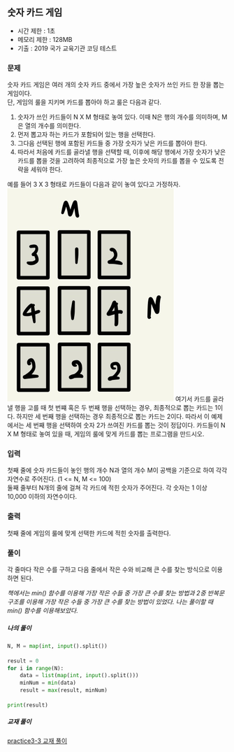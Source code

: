 ## 숫자 카드 게임
- 시간 제한 : 1초
- 메모리 제한 : 128MB
- 기출 : 2019 국가 교육기관 코딩 테스트

### 문제
숫자 카드 게임은 여러 개의 숫자 카드 중에서 가장 높은 숫자가 쓰인 카드 한 장을 뽑는 게임이다.  
단, 게임의 룰을 지키며 카드를 뽑아야 하고 룰은 다음과 같다.
1. 숫자가 쓰인 카드들이 N X M 형태로 놓여 있다. 이때 N은 행의 개수를 의미하며, M은 열의 개수를 의미한다.
2. 먼저 뽑고자 하는 카드가 포함되어 있는 행을 선택한다.
3. 그다음 선택된 행에 포함된 카드들 중 가장 숫자가 낮은 카드를 뽑아야 한다.
4. 따라서 처음에 카드를 골라낼 행을 선택할 때, 이후에 해당 행에서 가장 숫자가 낮은 카드를 뽑을 것을 고려하여 최종적으로 가장 높은 숫자의 카드를 뽑을 수 있도록 전략을 세워야 한다.

예를 들어 3 X 3 형태로 카드들이 다음과 같이 놓여 있다고 가정하자.
![](../image/ch3-3.png)
여기서 카드를 골라낼 행을 고를 때 첫 번쨰 혹은 두 번째 행을 선택하는 경우, 최종적으로 뽑는 카드는 1이다. 하지만 세 번째 행을 선택하는 경우 최종적으로 뽑는 카드는 2이다. 따라서 이 예제에서는 세 번째 행을 선택하여 숫자 2가 쓰여진 카드를 뽑는 것이 정답이다.
카드들이 N X M 형태로 놓여 있을 때, 게임의 룰에 맞게 카드를 뽑는 프로그램을 만드시오.

### 입력
첫째 줄에 숫자 카드들이 놓인 행의 개수 N과 열의 개수 M이 공백을 기준으로 하여 각각 자연수로 주어진다. (1 <= N, M <= 100)  
둘째 줄부터 N개의 줄에 걸쳐 각 카드에 적힌 숫자가 주어진다. 각 숫자는 1 이상 10,000 이하의 자연수이다.

### 출력
첫째 줄에 게임의 룰에 맞게 선택한 카드에 적힌 숫자를 출력한다.

### 풀이
각 줄마다 작은 수를 구하고 다음 줄에서 작은 수와 비교해 큰 수를 찾는 방식으로 이용하면 된다.

*책에서는 min() 함수를 이용해 가장 작은 수들 중 가장 큰 수를 찾는 방법과 2중 반복문 구조를 이용해 가장 작은 수들 중 가장 큰 수를 찾는 방법이 있었다. 나는 풀이할 때  min() 함수를 이용해보았다.*
##### 나의 풀이
```python
N, M = map(int, input().split())

result = 0
for i in range(N):
    data = list(map(int, input().split()))
    minNum = min(data)
    result = max(result, minNum)

print(result)
```

##### 교재 풀이
[practice3-3 교재 풀이](https://github.com/ndb796/python-for-coding-test/blob/master/3/4.py)